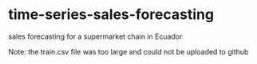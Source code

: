 # time-series-sales-forecasting
sales forecasting for a supermarket chain in Ecuador

Note: the train.csv file was too large and could not be uploaded to github
